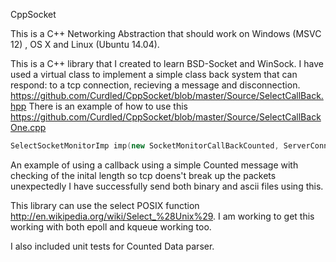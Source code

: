CppSocket

This is a C++ Networking Abstraction that should work on Windows (MSVC 12) , OS X and Linux (Ubuntu 14.04).

This is a C++ library that I created to learn BSD-Socket and WinSock. 
I have used a virtual class to implement a simple class back system that can respond:
  to a tcp connection, recieving a message and disconnection.
  https://github.com/Curdled/CppSocket/blob/master/Source/SelectCallBack.hpp
There is an example of how to use this 
  https://github.com/Curdled/CppSocket/blob/master/Source/SelectCallBackOne.cpp
  
````C++
SelectSocketMonitorImp imp(new SocketMonitorCallBackCounted, ServerConnectionFactory.getConnection());
````
An example of using a callback using a simple Counted message with checking of the
 inital length so tcp doens't break up the packets unexpectedly I have successfully send 
 both binary and ascii files using this.

This library can use the select POSIX function http://en.wikipedia.org/wiki/Select_%28Unix%29. 
I am working to get this working with both epoll and kqueue working too.


I also included unit tests for Counted Data parser.

